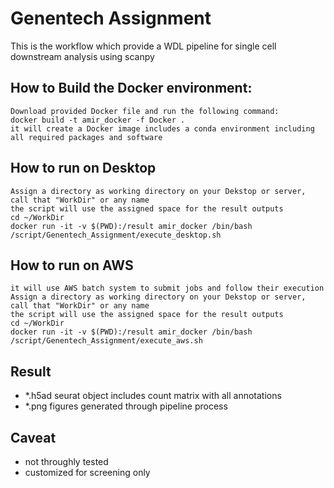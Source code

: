 Genentech Assignment
========================================

This is the workflow which provide a WDL pipeline for single cell downstream analysis using scanpy


## How to Build the Docker environment:

    Download provided Docker file and run the following command:
    docker build -t amir_docker -f Docker .
    it will create a Docker image includes a conda environment including all required packages and software

## How to run on Desktop
    Assign a directory as working directory on your Dekstop or server, call that "WorkDir" or any name
    the script will use the assigned space for the result outputs
    cd ~/WorkDir
    docker run -it -v $(PWD):/result amir_docker /bin/bash /script/Genentech_Assignment/execute_desktop.sh
  
## How to run on AWS
    it will use AWS batch system to submit jobs and follow their execution
    Assign a directory as working directory on your Dekstop or server, call that "WorkDir" or any name
    the script will use the assigned space for the result outputs
    cd ~/WorkDir
    docker run -it -v $(PWD):/result amir_docker /bin/bash /script/Genentech_Assignment/execute_aws.sh

## Result
  - *.h5ad seurat object includes count matrix with all annotations
  - *.png figures generated through pipeline process


## Caveat
 - not throughly tested 
 - customized for screening only


